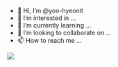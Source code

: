 - 👋 Hi, I’m @yoo-hyeonit
- 👀 I’m interested in ...
- 🌱 I’m currently learning ...
- 💞️ I’m looking to collaborate on ...
- 📫 How to reach me ...
<img src="https://capsule-render.vercel.app/api?type=slice&color=auto&height=300&section=header&text=Yoohyeon Github&fontSize=90" />
<!---
yoo-hyeonit/yoo-hyeonit is a ✨ special ✨ repository because its `README.md` (this file) appears on your GitHub profile.
You can click the Preview link to take a look at your changes.
--->
